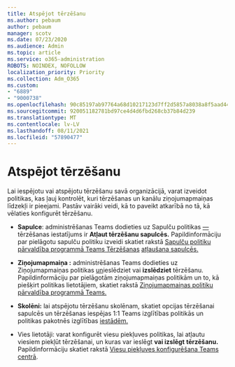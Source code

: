 ```yaml
---
title: Atspējot tērzēšanu
ms.author: pebaum
author: pebaum
manager: scotv
ms.date: 07/23/2020
ms.audience: Admin
ms.topic: article
ms.service: o365-administration
ROBOTS: NOINDEX, NOFOLLOW
localization_priority: Priority
ms.collection: Adm_O365
ms.custom:
- "6889"
- "9000738"
ms.openlocfilehash: 90c85197ab97764a68d10217123d7ff2d5857a8038a8f5aad44c0992063e4ef8
ms.sourcegitcommit: 920051182781bd97ce4d4d6fbd268cb37b84d239
ms.translationtype: MT
ms.contentlocale: lv-LV
ms.lasthandoff: 08/11/2021
ms.locfileid: "57890477"
---
```

# <a name="disable-chat"></a>Atspējot tērzēšanu

Lai iespējotu vai atspējotu tērzēšanu savā organizācijā, varat izveidot politikas, kas ļauj kontrolēt, kuri tērzēšanas un kanālu ziņojumapmaiņas līdzekļi ir pieejami. Pastāv vairāki veidi, kā to paveikt atkarībā no tā, kā vēlaties konfigurēt tērzēšanu.

- **Sapulce**: administrēšanas Teams dodieties uz Sapulču politikas [—](https://admin.teams.microsoft.com/) tērzēšanas iestatījums ir **Atļaut tērzēšanu sapulcēs.** Papildinformāciju par pielāgotu sapulču politiku izveidi skatiet rakstā [Sapulču politiku pārvaldība programmā Teams Tērzēšanas](https://docs.microsoft.com/microsoftteams/meeting-policies-in-teams) [atļaušana sapulcēs.](https://docs.microsoft.com/microsoftteams/meeting-policies-in-teams#allow-chat-in-meetings)

- **Ziņojumapmaiņa :** administrēšanas Teams dodieties uz Ziņojumapmaiņas politikas [un](https://admin.teams.microsoft.com/)ieslēdziet vai **izslēdziet** tērzēšanu.  Papildinformāciju par pielāgotām ziņojumapmaiņas politikām un to, kā piešķirt politikas lietotājiem, skatiet rakstā [Ziņojumapmaiņas politiku pārvaldība programmā Teams.](https://docs.microsoft.com/microsoftteams/messaging-policies-in-teams)

- **Skolēni:** lai atspējotu tērzēšanu skolēnam, skatiet opcijas tērzēšanai sapulcēs un tērzēšanas iespējas 1:1 Teams izglītības politikās un politikas pakotnēs izglītības [iestādēm.](https://docs.microsoft.com/microsoftteams/policy-packages-edu)

- Vies lietotāji: varat konfigurēt viesu piekļuves politikas, lai atļautu viesiem piekļūt tērzēšanai, un kuras var ieslēgt **vai izslēgt** **tērzēšanu.** Papildinformāciju skatiet rakstā [Viesu piekļuves konfigurēšana Teams centrā](https://docs.microsoft.com/microsoftteams/set-up-guests#configure-guest-access-in-the-teams-admin-center).




